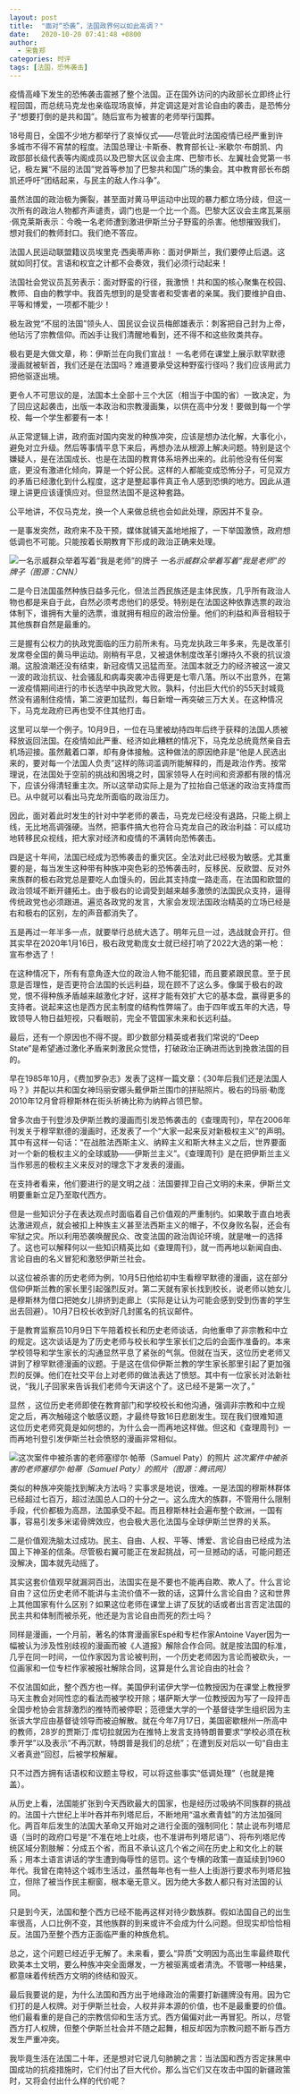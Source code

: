 ```yaml
---
layout: post
title:  "面对“恐袭”，法国政界何以如此高调？"
date:   2020-10-20 07:41:48 +0800
author: 
  - 宋鲁郑
categories: 时评
tags: [法国，恐怖袭击]
---
```

疫情高峰下发生的恐怖袭击震撼了整个法国。正在国外访问的内政部长立即终止行程回国，而总统马克龙也亲临现场哀悼，并定调这是对言论自由的袭击，是恐怖分子“想要打倒的是共和国”。随后宣布为被害的老师举行国葬。

18号周日，全国不少地方都举行了哀悼仪式——尽管此时法国疫情已经严重到许多城市不得不宵禁的程度。法国总理让·卡斯泰、教育部长让-米歇尔·布朗凯、内政部部长级代表等内阁成员以及巴黎大区议会主席、巴黎市长、左翼社会党第一书记，极左翼“不屈的法国”党首等参加了巴黎共和国广场的集会。其中教育部长布朗凯还呼吁“团结起来，与民主的敌人作斗争”。

虽然法国的政治极为撕裂，甚至面对黄马甲运动中出现的暴力都立场分歧，但这一次所有的政治人物都齐声谴责，调门也是一个比一个高。巴黎大区议会主席瓦莱丽·佩克莱斯表示：今晚一名老师遭到激进伊斯兰分子野蛮的杀害。他想摧毁我们，想对我们的教师封口。我们绝不答应。

法国人民运动联盟籍议员埃里克·西奥蒂声称：面对伊斯兰，我们要停止后退。这就如同打仗。言语和权宜之计都不会奏效，我们必须行动起来！

法国社会党议员瓦劳表示：面对野蛮的行径，我激愤！共和国的核心聚集在校园、教师、自由的教学中。我首先想到的是受害者和受害者的亲属。我们要维护自由、平等和博爱，一项都不能少！

极左政党“不屈的法国”领头人、国民议会议员梅郎雄表示：刺客把自己封为上帝，他玷污了宗教信仰。而凶手让我们清醒地看到，还不得不和这些败类共存。

极右更是大做文章，称：伊斯兰在向我们宣战！ 一名老师在课堂上展示默罕默德漫画就被斩首，我们还是在法国吗？难道要承受这种野蛮行径吗？我们应该用武力把他驱逐出境。

更令人不可思议的是，法国本土全部十三个大区（相当于中国的省）一致决定，为了回应这起袭击，出版一本政治和宗教漫画集，以供在高中分发！要做到每一个学校、每一个学生都要有一本！

从正常逻辑上讲，政府面对国内突发的种族冲突，应该是想办法化解，大事化小，避免对立升级。然后等事情平息下来后，再想办法从根源上解决问题。特别是这个嫌疑人，是在法国成长、也是在法国的教育体系培养出来的。此前他没有任何案底，更没有激进化倾向，算是一个好公民。这样的人都能变成恐怖分子，可见双方的矛盾已经激化到什么程度，这才是整起事件真正令人感到恐惧的地方。因此从道理上讲更应该谨慎应对。但显然法国不是这种套路。

公平地讲，不仅马克龙，换一个人来做总统也会如此处理，原因并不复杂。

一是事发突然，政府来不及干预，媒体就铺天盖地地报了，一下举国激愤，政府想低调也不可能。只能按着长期教育下形成的政治正确来处理。

![一名示威群众举着写着“我是老师”的牌子]({{site.url}}/assets/images/20201019163757566.jpg)
*一名示威群众举着写着“我是老师”的牌子（图源：CNN）*

二是今日法国虽然种族日益多元化，但法兰西民族还是主体民族，几乎所有政治人物也都是来自于此，自然必须考虑他们的感受。特别是在法国这种依靠选票的政治体制下，谁拥有大量的选票，谁就拥有相应的政治份量。他们的利益和声音相较于其他族群自然是最重的。

三是握有公权力的执政党面临的压力前所未有。马克龙执政三年多来，先是改革引发席卷全国的黄马甲运动。刚稍有平息，又被退休制度改革引爆持久不衰的抗议浪潮。这股浪潮还没有结束，新冠疫情又迅猛而至。法国本就乏力的经济被这一波又一波的政治抗议、社会骚乱和病毒突袭冲击得更是七零八落。所以不出意外，在第一波疫情期间进行的市长选举中执政党大败。孰料，付出巨大代价的55天封城竟然没有遏制住疫情，第二波更加猛烈，每日新增一再突破三万大关。在这种情况下，马克龙政府已再也受不住其他打击。

这里可以举一个例子。10月9日，一位在马里被劫持四年后终于获释的法国人质被释放返回法国。在疫情如此严重、经济如此糟糕的情况下，马克龙总统竟然亲自去机场迎接。虽然戴着口罩，却有身体接触。这种做法的原因绝非是“他是人民选出来的，要对每一个法国人负责”这样的陈词滥调所能解释的，而是政治作秀。按常理说，在法国处于空前的挑战和困境之时，国家领导人在时间和资源都有限的情况下，应该分得清轻重主次。所以这举动实际上是为了拉抬自己低迷的政治支持度而已。从中就可以看出马克龙所面临的政治压力。

因此，面对着此时发生的针对中学老师的袭击，马克龙已经没有退路，只能上纲上线，无比地高调强硬。当然，把事件搞大也符合马克龙自己的政治利益：可以成功地转移民众视线，把大家对经济和疫情的不满转向恐怖袭击。

四是这十年间，法国已经成为恐怖袭击的重灾区。全法对此已经极为敏感。尤其重要的是，每当发生这种带有种族冲突色彩的恐怖袭击时，反移民、反欧盟、反对外来族群的极右政党总是要吃人血馒头的，因此其支持度一路走高，在法国和欧盟的政治领域不断开疆拓土。由于极右的论调受到越来越多激愤的法国民众支持，逼得传统政党也必须跟进。遍览各政党的发言，大家会发现法国政治精英的立场已经是右和极右的区别，左的声音都消失了。

五是再过一年半多一点，就要举行总统大选了。明年元旦一过，选战就会开打。但其实早在2020年1月16日，极右政党勒庞女士就已经打响了2022大选的第一枪：宣布参选了！

在这种情况下，所有有意角逐大位的政治人物不能犯错，而且要紧跟民意。至于民意是否理性，是否更符合法国的长远利益，现在顾不了这么多。像属于极右的政党，恨不得种族矛盾越来越激化才好，这样才能有效扩大它的基本盘，赢得更多的支持者。说起来这也是西方民主制度的结构性弊端了。由于四年或五年的大选，导致领导人物日益短视，只看眼前，完全不管国家未来和长远利益。

最后，还有一个原因也不得不提。即少数部分精英或者我们常说的“Deep State”是希望通过激化矛盾来刺激民众觉悟，打破政治正确进而达到挽救法国的目的。

早在1985年10月，《费加罗杂志》发表了这样一篇文章：《30年后我们还是法国人吗？》并配以共和国女神玛丽安娜头戴伊斯兰围巾的拼贴照片。极右的玛丽·勒庞2010年12月曾将穆斯林在街头祈祷比称为纳粹占领巴黎。

曾多次由于刊登涉及伊斯兰教的漫画而引发恐怖袭击的《查理周刊》，早在2006年刊发关于穆罕默德的漫画时，还发表了一个“大家一起来反对新极权主义”的声明。其中有这样一句话：“在战胜法西斯主义、纳粹主义和斯大林主义之后，世界要面对一个新的极权主义的全球威胁——伊斯兰主义”。《查理周刊》是在把伊斯兰主义当作邪恶的极权主义来反对的理念下才发表的漫画。

在支持者看来，他们要进行的是文明之战：法国要捍卫自己文明的未来，伊斯兰文明要重新立足乃至取代西方。

但是一些知识分子在表达观点时面临着自己价值观的严重制约。如果敢于直白地表达激进观点，就会被扣上种族主义甚至法西斯主义的帽子，不仅身败名裂，还会有牢狱之灾。所以利用恐袭唤醒民众、改变法国的政治舆论环境，就是唯一的选择了。这也可以解释何以一些知识精英比如《查理周刊》，就一而再地以新闻自由、言论自由的名义冒犯和激怒伊斯兰社会。

以这位被杀害的历史老师为例，10月5日他给初中生看穆罕默德的漫画，这在部分信仰伊斯兰教的家长里引起强烈反对。第二天就有家长找到校长，说老师以她女儿是穆斯林为借口把她女儿排挤到走廊上（实际是让认为可能会感到受到伤害的学生出去回避）。10月7日校长收到好几封匿名的抗议邮件。

于是教育监察员10月9日下午陪着校长和历史老师谈话，向他重申了非宗教和中立的规定。这次谈话是为了历史老师与校长和学生家长们之后的会面作准备的。本来学校领导和学生家长的沟通显然平息了紧张的气氛。但就在当天，这位历史老师又讲到了穆罕默德漫画的议题。于是这在信仰伊斯兰教的学生家长那里引起了更加强烈的反弹。他们在社交平台上对老师的做法表达了愤怒。其中有一位家长对法新社说，“我儿子回家来告诉我们老师今天讲这个了。这已经不是第一次了。”

显然 ，这位历史老师即使在教育部门和学校校长和他沟通，强调非宗教和中立规定之后，再次触碰这个敏感议题，才最终导致16日悲剧发生。现在我们很难知道这位历史老师究竟是如何想的，为什么会一而再地这样做。但这和《查理周刊》一而再地刊登引发伊斯兰社会愤怒的漫画非常相似。

![这次案件中被杀害的老师塞缪尔·帕蒂（Samuel Paty）的照片]({{site.url}}/assets/images/20201019164339384.png)
*这次案件中被杀害的老师塞缪尔·帕蒂（Samuel Paty）的照片（图源：腾讯网）*

类似的种族冲突能找到解决方法吗？实事求是地说，很难。一是法国的穆斯林群体已经超过七百万，超过法国总人口的十分之一。这么庞大的族群，不管用什么限制手段，代价都极为高昂，法国承受不起。而且穆斯林社会遍布整个欧洲，一国有事，容易引发多米诺骨牌效应，也会极大恶化法国与全球伊斯兰世界的关系。

二是价值观洗脑太过成功。民主、自由、人权、平等、博爱、言论自由已经成为法国上下神圣的信条。尽管极右翼可能正在发起挑战，可一旦撼动的话，可能问题还没解决，国本就先动摇了。

其实这套价值观早就漏洞百出，法国实在是不要也不能再自欺、欺人了。什么言论自由？这位历史老师不能讲与主流价值不一致的话，这算什么言论自由？这和世界上其他国家有什么区别？如果这位老师在课堂上讲了反犹的话或者出言否定法国的民主共和体制而被杀死，他还是为言论自由而死的烈士吗？

同样是漫画，一个月前，著名的体育漫画家Espé和专栏作家Antoine Vayer因为一幅被认为涉及性别歧视的漫画而被《人道报》解除合作合同。就是按法国的标准，几乎在同一时间，一位作家因为言论被判刑，一个历史老师因为言论而被砍头，一位画家和一位专栏作家被报社解除合同，这算是什么言论自由的社会？

不仅法国如此，整个西方也一样。美国伊利诺伊大学一位教授因为在课堂上教授罗马天主教会对同性恋的看法而被学校开除；堪萨斯大学一位教授因为写了一段抨击全国步枪协会言辞激烈的推特而被停职；范德堡大学的一个基督徒学生组织因为主张该大学应由基督徒领导而被迫解散。就在今年7月17日，美国密歇根州一所高中的教师，28岁的贾斯汀·库切拉就因为在推特上发言支持特朗普要求“学校必须在秋季开学”以及表示“不再沉默，特朗普是我们的总统”；在遭到反对后以一句“自由主义者真逊”回怼，后被学校解雇。

只不过西方拥有话语权和议题主导权，可以将这些事实“低调处理”（也就是掩盖）。

从历史上看，法国能扩张到今天西欧最大的国家，也是经历过吸纳不同族群的挑战的。法国十六世纪上半叶吞并布列塔尼后，不断地用“温水煮青蛙”的方法加强同化。两百年后发生的法国大革命又开始对之进行全面的强制同化：禁止说布列塔尼语（当时的政府口号是“不准在地上吐痰，也不准讲布列塔尼语”）、将布列塔尼传统区域分割肢解：分成五个省，而且不承认这几个省之间在历史上和文化上的联系；用本土语言讲话的学生遭到侮辱性的惩罚。这个专横的政策一直延续到1960年代。我曾在南特这个城市生活过，虽然每年也有一些人上街游行要求布列塔尼独立，但除了被当作民主橱窗，根本毫无意义。因为绝大多数人都只有对法国的认同。

只是到今天，法国和整个西方已经不能再这样对待少数族群。假如法国自己的出生率很高，人口比例不变，其他族群的到来或许不会成为什么问题。但现实却恰恰相反。法国乃至整个西方正面临严重的种族危机。

总之，这个问题已经近乎无解了。未来看，要么“异质”文明因为高出生率最终取代欧美本土文明，要么种族冲突全面爆发，一方被驱离或者清洗。不管哪一种结果，都意味着传统西方文明的终结和毁灭。

最后我要说的是，为什么法国和西方出于地缘政治的需要打新疆牌没有用。因为它们打的是人权牌。对于伊斯兰社会，人权并非本源的价值，也不是最重要的价值。他们最看重的是自己的宗教信仰和生活方式。西方偏偏对此一再冒犯。所以，尽管西方打人权牌，但整个伊斯兰社会并不随之起舞，相反却因为宗教问题不断与西方发生严重冲突。

我毕竟生活在法国二十年，还是想对它说几句肺腑之言：当法国和西方否定抹黑中国成功的抗疫措施时，它们付出了巨大代价。那么当它们又在攻击中国的新疆政策时，又将会付出什么样的代价呢？